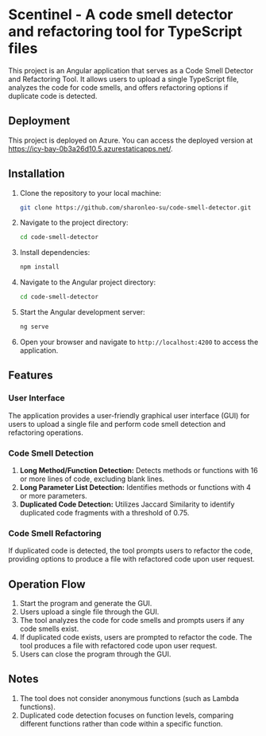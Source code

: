 # Scentinel - A code smell detector and refactoring tool for TypeScript files

This project is an Angular application that serves as a Code Smell Detector and Refactoring Tool. It allows users to upload a single TypeScript file, analyzes the code for code smells, and offers refactoring options if duplicate code is detected.

## Deployment

This project is deployed on Azure. You can access the deployed version at https://icy-bay-0b3a26d10.5.azurestaticapps.net/.

## Installation

1. Clone the repository to your local machine:

   ```bash
   git clone https://github.com/sharonleo-su/code-smell-detector.git
   ```

2. Navigate to the project directory:

   ```bash
   cd code-smell-detector
   ```

3. Install dependencies:

   ```bash
   npm install
   ```

4. Navigate to the Angular project directory:

   ```bash
   cd code-smell-detector
   ```

5. Start the Angular development server:

   ```bash
   ng serve
   ```

6. Open your browser and navigate to `http://localhost:4200` to access the application.

## Features

### User Interface

The application provides a user-friendly graphical user interface (GUI) for users to upload a single file and perform code smell detection and refactoring operations.

### Code Smell Detection

1. **Long Method/Function Detection:** Detects methods or functions with 16 or more lines of code, excluding blank lines.
2. **Long Parameter List Detection:** Identifies methods or functions with 4 or more parameters.
3. **Duplicated Code Detection:** Utilizes Jaccard Similarity to identify duplicated code fragments with a threshold of 0.75.

### Code Smell Refactoring

If duplicated code is detected, the tool prompts users to refactor the code, providing options to produce a file with refactored code upon user request.

## Operation Flow

1. Start the program and generate the GUI.
2. Users upload a single file through the GUI.
3. The tool analyzes the code for code smells and prompts users if any code smells exist.
4. If duplicated code exists, users are prompted to refactor the code. The tool produces a file with refactored code upon user request.
5. Users can close the program through the GUI.

## Notes

1. The tool does not consider anonymous functions (such as Lambda functions).
2. Duplicated code detection focuses on function levels, comparing different functions rather than code within a specific function.
